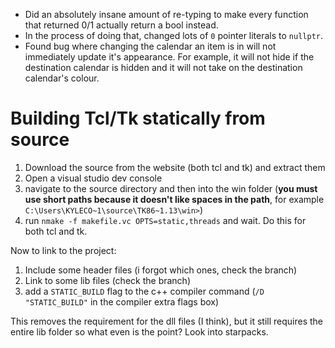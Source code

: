 - Did an absolutely insane amount of re-typing to make every function that returned 0/1 actually return a bool instead.
- In the process of doing that, changed lots of `0` pointer literals to `nullptr`.
- Found bug where changing the calendar an item is in will not immediately update it's appearance. For example, it will not hide if the destination calendar is hidden and it will not take on the destination calendar's colour.

# Building Tcl/Tk statically from source
1. Download the source from the website (both tcl and tk) and extract them
2. Open a visual studio dev console
3. navigate to the source directory and then into the win folder (**you must use short paths because it doesn't like spaces in the path**, for example `C:\Users\KYLECO~1\source\TK86~1.13\win>`)
4. run `nmake -f makefile.vc OPTS=static,threads` and wait. Do this for both tcl and tk.

Now to link to the project:
1. Include some header files (i forgot which ones, check the branch)
2. Link to some lib files (check the branch)
3. add a `STATIC_BUILD` flag to the c++ compiler command (`/D "STATIC_BUILD"` in the compiler extra flags box)

This removes the requirement for the dll files (I think), but it still requires the entire lib folder so what even is the point?
Look into starpacks.